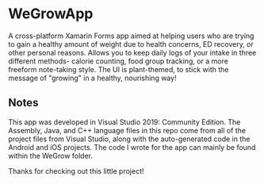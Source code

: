 # WeGrowApp
A cross-platform Xamarin Forms app aimed at helping users who are trying to gain a healthy amount of weight due to health concerns, ED recovery, or other personal reasons. 
Allows you to keep daily logs of your intake in three different methods- calorie counting, food group tracking, or a more freeform note-taking style. 
The UI is plant-themed, to stick with the message of "growing" in a healthy, nourishing way!


## Notes
This app was developed in Visual Studio 2019: Community Edition. 
The Assembly, Java, and C++ language files in this repo come from all of the project files from Visual Studio, along with the 
auto-generated code in the Android and iOS projects. 
The code I wrote for the app can mainly be found within the WeGrow folder. 

Thanks for checking out this little project! 
